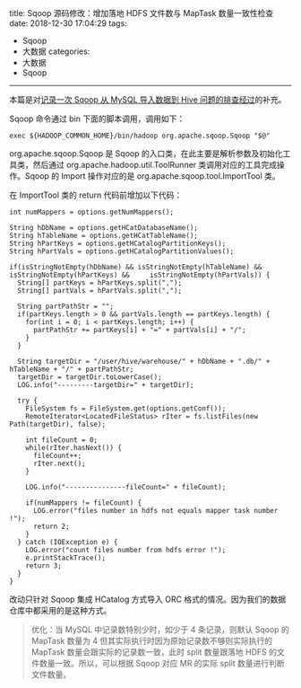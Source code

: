 title: Sqoop 源码修改：增加落地 HDFS 文件数与 MapTask 数量一致性检查
date: 2018-12-30 17:04:29
tags:
- Sqoop
- 大数据
categories:
- 大数据
- Sqoop
---

本篇是对[记录一次 Sqoop 从 MySQL 导入数据到 Hive 问题的排查经过](http://zhang-jc.github.io/2018/12/11/%E8%AE%B0%E5%BD%95%E4%B8%80%E6%AC%A1-Sqoop-%E4%BB%8E-MySQL-%E5%AF%BC%E5%85%A5%E6%95%B0%E6%8D%AE%E5%88%B0-Hive-%E9%97%AE%E9%A2%98%E7%9A%84%E6%8E%92%E6%9F%A5%E7%BB%8F%E8%BF%87/)的补充。

Sqoop 命令通过 bin 下面的脚本调用，调用如下：

    exec ${HADOOP_COMMON_HOME}/bin/hadoop org.apache.sqoop.Sqoop "$@"

<!-- more -->

org.apache.sqoop.Sqoop 是 Sqoop 的入口类，在此主要是解析参数及初始化工具类，然后通过 org.apache.hadoop.util.ToolRunner 类调用对应的工具完成操作。Sqoop 的 Import 操作对应的是 org.apache.sqoop.tool.ImportTool 类。

在 ImportTool 类的 return 代码前增加以下代码：

    int numMappers = options.getNumMappers();

    String hDbName = options.getHCatDatabaseName();
    String hTableName = options.getHCatTableName();
    String hPartKeys = options.getHCatalogPartitionKeys();
    String hPartVals = options.getHCatalogPartitionValues();

    if(isStringNotEmpty(hDbName) && isStringNotEmpty(hTableName) && isStringNotEmpty(hPartKeys) &&     isStringNotEmpty(hPartVals)) {
      String[] partKeys = hPartKeys.split(",");
      String[] partVals = hPartVals.split(",");

      String partPathStr = "";
      if(partKeys.length > 0 && partVals.length == partKeys.length) {
        for(int i = 0; i < partKeys.length; i++) {
          partPathStr += partKeys[i] + "=" + partVals[i] + "/";
        }
      }

      String targetDir = "/user/hive/warehouse/" + hDbName + ".db/" + hTableName + "/" + partPathStr;
      targetDir = targetDir.toLowerCase();
      LOG.info("---------targetDir=" + targetDir);

      try {
        FileSystem fs = FileSystem.get(options.getConf());
        RemoteIterator<LocatedFileStatus> rIter = fs.listFiles(new Path(targetDir), false);

        int fileCount = 0;
        while(rIter.hasNext()) {
          fileCount++;
          rIter.next();
        }

        LOG.info("---------------fileCount=" + fileCount);

        if(numMappers != fileCount) {
          LOG.error("files number in hdfs not equals mapper task number !");
          return 2;
        }
      } catch (IOException e) {
        LOG.error("count files number from hdfs error !");
        e.printStackTrace();
        return 3;
      }
    }

改动只针对 Sqoop 集成 HCatalog 方式导入 ORC 格式的情况。因为我们的数据仓库中都采用的是这种方式。

> 优化：当 MySQL 中记录数特别少时，如少于 4 条记录，则默认 Sqoop 的 MapTask 数量为 4 但其实际执行时因为原始记录数不够则实际执行的 MapTask 数量会跟实际的记录数一致，此时 split 数量跟落地 HDFS 的文件数量一致。所以，可以根据 Sqoop 对应 MR 的实际 split 数量进行判断文件数量。
